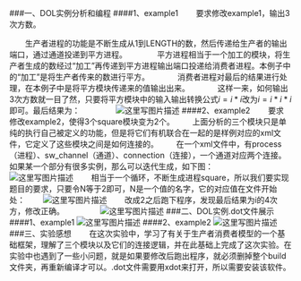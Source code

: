 ###一、DOL实例分析和编程
####1、example1
　　要求修改example1，输出3次方数。
  
　　生产者进程的功能是不断生成从1到LENGTH的数，然后传递给生产者的输出端口，通过通道投递到平方进程。
　　
  　平方进程相当于一个加工的模块，将生产者生成的数经过“加工”再传递到平方进程输出端口投递给消费者进程。本例子中的“加工”是将生产者传来的数进行平方。
　　
  　消费者进程对最后的结果进行处理，在本例子中是将平方模块传递来的值输出出来。
　　
  　这样一来，如何输出3次方数就一目了然，只要将平方模块中的输入输出转换公式$i=i*i$改为$i=i*i*i$即可。最后结果为：
　　
　　![这里写图片描述](http://img.blog.csdn.net/20161013005843261)
####2、example2
　　要求修改example2，使得3个square模块变为2个。
　　上面分析的三个模块只是单纯的执行自己被定义的功能，但是将它们有机联合在一起的是样例对应的xml文件，它定义了这些模块之间是如何连接的。
　　在一个xml文件中，有process（进程）、sw_channel（通道）、connection（连接），一个通道对应两个连接。如果某一个部分有很多实例，那么可以迭代生成，如下图：
　　![这里写图片描述](http://img.blog.csdn.net/20161013005455166)
　　相当于一个循环，不断生成进程square，所以我们要实现题目的要求，只要令N等于2即可，N是一个值的名字，它的对应值在文件开始处：
　　![这里写图片描述](http://img.blog.csdn.net/20161013005735933)
　　改成2之后跑下程序，发现最后结果为i的4次方，修改正确。
　　
　　![这里写图片描述](http://img.blog.csdn.net/20161013005858355)
###二、DOL实例.dot文件展示
####1、example1
![这里写图片描述](http://img.blog.csdn.net/20161013010023996)
####2、example2
![这里写图片描述](http://img.blog.csdn.net/20161013010059231)
###三、实验感想
　　在这次实验中，学习了有关于生产者消费者模型的一个基础框架，理解了三个模块以及它们的连接逻辑，并在此基础上完成了这次实验。在实验中也遇到了一些小问题，就是如果要修改后跑出程序，就必须删掉整个build文件夹，再重新编译才可以。.dot文件需要用xdot来打开，所以需要安装该软件。
